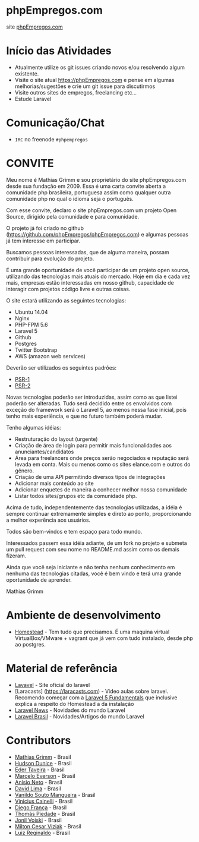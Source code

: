 # phpEmpregos.com
site [phpEmpregos.com](https://phpEmpregos.com)

# Início das Atividades
- Atualmente utilize os git issues criando novos e/ou resolvendo algum existente. 
- Visite o site atual https://phpEmpregos.com e pense em algumas melhorias/sugestões e crie um git issue para discutirmos
- Visite outros sites de empregos, freelancing etc...
- Estude Laravel

# Comunicação/Chat
- `IRC` no freenode `#phpempregos`

# CONVITE

Meu nome é Mathias Grimm e sou proprietário do site phpEmpregos.com desde sua fundação em 2009.
Essa é uma carta convite aberta a comunidade php brasileira, portuguesa assim como qualquer outra comunidade php
no qual o idioma seja o português.

Com esse convite, declaro o site phpEmpregos.com um projeto Open Source, dirigido pela comunidade e para comunidade.

O projeto já foi criado no github (https://github.com/phpEmpregos/phpEmpregos.com) e algumas pessoas já tem interesse em participar.

Buscamos pessoas interessadas, que de alguma maneira, possam contribuir para evolução do projeto.

É uma grande oportunidade de você participar de um projeto open source, utilizando das tecnologias mais atuais do mercado.
Hoje em dia e cada vez mais, empresas estão interessadas em nosso github, capacidade de interagir com projetos código livre e outras coisas.

O site estará utilizando as seguintes tecnologias:

- Ubuntu 14.04
- Nginx
- PHP-FPM 5.6
- Laravel 5
- Github
- Postgres
- Twitter Bootstrap
- AWS (amazon web services)

Deverão ser utilizados os seguintes padrões:
- [PSR-1](http://www.php-fig.org/psr/psr-1/)
- [PSR-2](http://www.php-fig.org/psr/psr-2/)

Novas tecnologias poderão ser introduzidas, assim como as que listei poderão ser alteradas. 
Tudo será decidido entre os envolvidos com exceção do framework será o Laravel 5, ao menos nessa fase inicial, pois tenho mais experiência, e que no futuro também poderá mudar.

Tenho algumas idéias:
- Restruturação do layout (urgente)
- Criação de área de login para permitir mais funcionalidades aos anunciantes/candidatos
- Área para freelancers onde preços serão negociados e reputação será levada em conta. Mais ou menos como os sites elance.com e outros do gênero.
- Criação de uma API permitindo diversos tipos de integrações
- Adicionar mais conteúdo ao site
- Adicionar enquetes de maneira a conhecer melhor nossa comunidade
- Listar todos sites/grupos etc da comunidade php.

Acima de tudo, independentemente das tecnologias utilizadas, a idéia é sempre continuar extremamente simples e direto ao ponto, proporcionando a melhor experência aos usuários.

Todos são bem-vindos e tem espaço para todo mundo.

Interessados passem essa idéia adiante, de um fork no projeto e submeta um pull request com seu nome no README.md assim como os demais fizeram.

Ainda que você seja iniciante e não tenha nenhum conhecimento em nenhuma das tecnologias citadas, você é bem vindo e terá uma grande oportunidade de aprender.

Mathias Grimm


# Ambiente de desenvolvimento
- [Homestead](http://laravel.com/docs/5.0/homestead) - Tem tudo que precisamos. É uma maquina virtual VirtualBox/VMware + vagrant que já vem com tudo instalado, desde php ao postgres.

# Material de referência
- [Lavavel](http://laravel.com) - Site oficial do laravel
- [Laracasts] (https://laracasts.com) - Video aulas sobre laravel. Recomendo começar com a [Laravel 5 Fundamentals](https://laracasts.com/series/laravel-5-fundamentals) que inclusive explica a respeito do Homestead a da instalação
- [Laravel News](https://laravel-news.com) - Novidades do mundo Laravel
- [Laravel Brasil](http://www.laravel.com.br/) - Novidades/Artigos do mundo Laravel


# Contributors
* [Mathias Grimm](https://github.com/mathiasgrimm) - Brasil
* [Hudson Dunice](http://github.com/dunice) - Brasil
* [Eder Taveira](http://github.com/edertaveira) - Brasil
* [Marcelo Everson](http://github.com/marceloeverson) - Brasil
* [Anísio Neto](http://github.com/netohunter) - Brasil
* [David Lima](http://github.com/davelima) - Brasil
* [Vanildo Souto Mangueira](http://github.com/vanildosouto) - Brasil
* [Vinicius Cainelli](http://github.com/vicainelli) - Brasil
* [Diego França](https://github.com/dtgfranca) - Brasil
* [Thomás Piedade](https://github.com/thomaspiedade) - Brasil
* [Jonil Voiski](https://github.com/voiskibrasil) - Brasil
* [Milton Cesar Viziak](https://github.com/miltonviziak) - Brasil
* [Luiz Reginaldo](https://github.com/luizreginaldo) - Brasil
